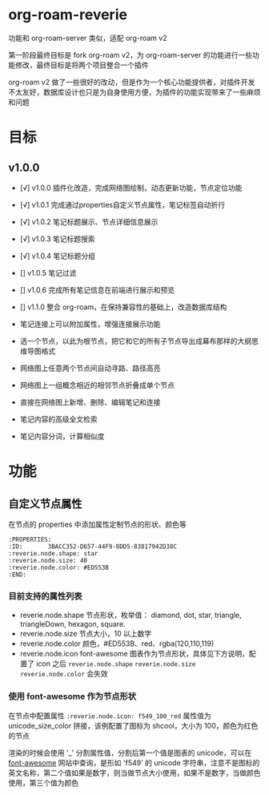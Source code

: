 # org-roam-reverie

功能和 org-roam-server 类似，适配 org-roam v2

第一阶段最终目标是 fork org-roam v2，为 org-roam-server 的功能进行一些功能修改，最终目标是将两个项目整合一个插件

org-roam v2 做了一些很好的改动，但是作为一个核心功能提供者，对插件开发不太友好，数据库设计也只是为自身使用方便，为插件的功能实现带来了一些麻烦和问题

# 目标
## v1.0.0

- [√] v1.0.0 插件化改造，完成网络图绘制，动态更新功能，节点定位功能
- [√] v1.0.1 完成通过properties自定义节点属性，笔记标签自动折行
- [√] v1.0.2 笔记标题展示、节点详细信息展示
- [√] v1.0.3 笔记标题搜索
- [√] v1.0.4 笔记标题分组
- [] v1.0.5 笔记过滤
- [] v1.0.6 完成所有笔记信息在前端进行展示和预览
- [] v1.1.0 整合 org-roam，在保持兼容性的基础上，改造数据库结构

- 笔记连接上可以附加属性，增强连接展示功能
- 选一个节点，以此为根节点，把它和它的所有子节点导出成幕布那样的大纲思维导图格式
- 网络图上任意两个节点间自动寻路、路径高亮
- 网络图上一组概念相近的相邻节点折叠成单个节点
- 直接在网络图上新增、删除、编辑笔记和连接
- 笔记内容的高级全文检索
- 笔记内容分词，计算相似度

# 功能
## 自定义节点属性
在节点的 properties 中添加属性定制节点的形状、颜色等

```
:PROPERTIES:
:ID:       3BACC352-D657-44F9-8DD5-83817942D38C
:reverie.node.shape: star
:reverie.node.size: 40
:reverie.node.color: #ED553B
:END:
```

### 目前支持的属性列表

- reverie.node.shape 节点形状，枚举值： diamond, dot, star, triangle, triangleDown, hexagon, square.
- reverie.node.size 节点大小，10 以上数字
- reverie.node.color 颜色，#ED553B、red、rgba(120,110,119)
- reverie.node.icon font-awesome 图表作为节点形状，具体见下方说明，配置了 icon 之后 `reverie.node.shape` `reverie.node.size` `reverie.node.color` 会失效

### 使用 font-awesome 作为节点形状

在节点中配置属性 `:reverie.node.icon: f549_100_red` 属性值为 unicode\_size\_color 拼接，该例配置了图标为 shcool，大小为 100，颜色为红色的节点

渲染的时候会使用 '\_' 分割属性值，分割后第一个值是图表的 unicode，可以在[font-awesome](https://fontawesome.com/) 网站中查询，是形如 'f549' 的 unicode 字符串，注意不是图标的英文名称，第二个值如果是数字，则当做节点大小使用，如果不是数字，当做颜色使用，第三个值为颜色
